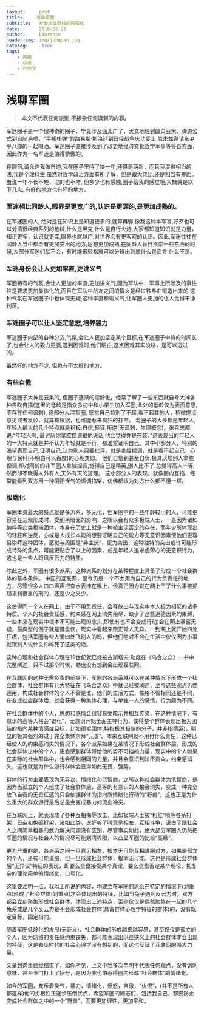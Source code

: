 ```yaml
---
layout:     post
title:     浅聊军圈
subtitle:   社会次级群体的网络化
date:       2018-02-21
author:     Lawrence
header-img: img/junquan.jpg
catalog: 	 true
tags:
    - 网络
    - 杂谈
    - 社会学
---
```

# 浅聊军圈

> **本文不代表任何派别,不掺杂任何讽刺的内容。**

军迷圈子是一个很神奇的圈子，毕竟涉及面太广了，天文地理到酸菜豆米、弹道公式到自制涡喷，“手撕核弹”的路易斯·斯洛廷到日俄战争庆功宴上 尼米兹邀请东乡平八郎的一起喝酒。军迷圈子直接涉及到了政史地经济文化哲学军事等等各方面，因此作为一名军迷是值得骄傲的。

在聊前,请允许我做自述,我在圈子里待了快一年,还算是萌新，而且我混得相当的浅,我是个理科生,虽然对哲学政治方面有所了解，但是跟大佬比,还是相当有差距。虽说一年不长不短，混的也不咋, 但多少也有感触,圈子给我的感觉吧,大概就是以下几点, 有好的地方也有坏的地方。

### 军迷相比同龄人,眼界是更宽广的,认识是更深的,是更加成熟的。

在军迷圈的人, 绝对是在知识上是知道更多的,就算再弱,像我这种半军盲,好歹也可以分清很经典系列的枪械,什么是坦克,什么是自行火炮,大家都知道知识就是力量，知识更多，认识就更深,眼界也就越广,对世界会有更客观的认识。因此,军迷往往在同龄人当中都会有更加突出的地方,思想更加成熟,在同龄人盲目推崇一些东西的时候,大部分军迷们就不会，有时能很轻松就可以分辨出到底什么是谣言,什么不是。

### 军迷身份会让人更加率直,更讲义气

军圈特有的气氛,会让人更加的率直,更加讲义气,因为军队中、军事上所涉及的事往往是要求更加集体化的,而且在军队中战友之间的情义是经过铁与血锻造出来的,这种气氛在军迷圈子中也体现无疑,这种率直和讲义气,让军圈人更加的让人觉得干净利落。

### 军迷圈子可以让人坚定意志,培养毅力

军迷圈子内部的各种分支,气氛,会让人更加坚定某个目标,在军迷圈子中待的时间长了,也会让人的毅力更强,遇到困难时,他们明白,这点困难其实没啥，是可以迈过的。

虽然好的地方不少, 但也有不太好的地方。

### 有些自傲

军迷圈子大神是云集的, 但圈子逐渐的低龄化，经常了解了一些东西就自号大神各种自吹自擂(这里的低龄是指众多初中和小学生加入军圈,此处的低龄仅为表面意思,不存在任何讽刺), 这部分人混军圈, 感觉自己特别了不起,看不起其他人，稍微提点意见或者反驳，就算有根据，也可能惹来疯狂的打击。
混圈子的大多都是年轻人, 年轻人最大的几个特点就是积极,自信,轻狂,叛逆(无讽刺，生理概念)。张召忠都说:“年轻人啊, 最讨厌你拿腔捏调跟他说话,他会觉得你是在装。”这表现出的年轻人的一大特点就是并不认为年轻就是不行，都渴望证明自己。其中小部分人，特别的渴望表现自己,证明自己,认为别人只要批评，就是拿腔捏调，就是看不起自己，心理与民科(不明白可以百度)的心理类似。
他们自信到甚至自负,极其厌烦别人拿腔捏调,却对同龄的非军圈人拿腔捏调,觉得自己是精英,别人比不了,总觉得高人一等,然而却不晓得人外有人,天外有天的道理。
这小部分人的表现，就像圈内互掐，经常能看到双方用一种阴阳怪气的语调掐架，仿佛都认为对方什么都不懂一样。

### 极端化

军圈本身最大的特点就是多派系，多元化，但军圈中的一些年龄较小的人，可能更容易在三观形成时，受到黑暗面的影响，之所以会有众多极端人士，一是因为诸如纳粹等此类极端团体，本身在历史上就是一种被主流否定的存在，而年少所体现出的轻狂和逆反，亦或是人成长本能的想要证明自己的能力等无意识因素使他们更容易崇拜这种团体，感觉与周围是“非主流”，更为突出，这种独特的突出或许可能形成特殊的焦点，可能更贴合了以上的因素，或是年轻人追求虚荣心的无意识行为，这也是一些人跟风反云力的特质。

除此之外，军圈有很多派系，这种派系的划分在某种程度上具备了形成一个社会群体的基本条件。
中国的互联网，至今仍是一个不太用为自己的行为负责任的地方，尽管很多人口口声声把查水表挂在嘴上，但真正因为说在网上干了什么事被抓起来判很重的刑的，还是少之又少。

这使得同一个人在网上，由于不用负责任，会释放出与现实中本人极为相反的诸多特质。个人的社会责任感，约束感在网上消失殆尽，缺少了这些道德因素的束缚，一些本来在现实中根本不可能出现的念头(即使有也不会变成行动)会在网上暴露无疑，最典型的例子就是键盘侠，现实中看起来跟正常人无异，一到网上就开始四处狂喷，包括军圈有些人爱四处飞别人的妈，但他们绝对不会在生活中仅仅因为小事就跟别人说什么你妈死了这类的话。

这种心理和社会群体心理在19世纪就已经被古斯塔夫·勒庞在《乌合之众》一书中完整阐述，只不过那个时候，勒庞没有想到会出现互联网。

在互联网的这种无需负责的前提下，军圈的各派系就可以在某种情况下形成一个社会群体，社会群体有几大特征在《乌合之众》中就已经被阐述，至今这些观点仍然适用，构成社会群体的个人不管是谁，他们的生活方式，性格不管相同还是不同，在变成社会群体后，就会获得一种集体心理，与单独一人的感情，行为颇为不同。

在社会群体中的个人，思想和感情会很容易受暗示并相互传染，在这种情况下，有意识的高等人格会“退化”，无意识开始全面主导行为，使得整个群体表现出极为团结的指向某种情感或目标，比如德棍团体(特指极其极端的分子，并非指德系)，明显的极其强烈的过于完全集体崇拜“元首”。本来互联网就不用付什么责任，这种已经使人的约束感消失的情况下，各个派系如果在某情况下形成社会群体后，形成的社会群体之中的个人，更会感到群体带给他的势不可挡的力量，现实中的个人如果在实际的社会群体中，也会感到相同的力量，并且会意识到法不责众，约束感消失，这也就是为什么游行群体会显得如此无畏，强势。

群体的行为主要表现为无异议，情绪化和低智商，之所以称社会群体为低智商，是因为当孤立的个人组成了社会群体后，高等的有意识的人格会消失，变成一种完全放飞自我的无责任感的只会依据群体的指向所情绪化行动的“野兽”，这也正是为什么重大的群众游行最后总是会变成暴力的流血冲突。

在互联网上，就表现成了各种互相侮辱攻击，比如极端人士被“粉红”喷等各系打架，日杂和兔砸打架，诸如此类。说好听了叫意见相左，互相斗争，说白了跟社会人之间简单粗暴的武力解决问题没有区别，尽管事实如此，绝大部分军圈人仍然把军圈的情况与社会人的情况尽可能划清界限，以凸显军圈的比较“高级”。

更为严重的是，各派系之间一旦意见相左，根本无可能互相说服对方，如果是孤立的个人，还有可能说服，但一旦形成社会群体，根本无可能。这也是形成社会群体后“无异议”特征的表现，即要么全盘接受某个真理，要么全盘否定某个理论，把复杂的理论简单的情绪化，口号化。

这里要注明一点，我以上所说的内容，均建立在军圈的派系在特定的情况下(划重点)形成了社会群体(划重点)才会体现出的特征，比如当兔子遇到反云力时，双方都会立刻聚集形成社会群体，体现出上述特点，否则仅仅是偶然聚集在一起的几个兔系或是几个反云力是不会形成社会群体(具备群体心理学特征的群体)的，没有既定目标，固定指向。

随着军圈低龄化的发展(无贬义)，社会群体的形成越来越容易，甚至仅仅是孤立的个人，因为网络的责任感约束丧失，都可能表现出以往狭义上的社会群体才会出现的特征，这是勒庞时代的社会心理学没有想到的，而这也反证了互联网的强大力量。

文章到这里已经结束了，如你所见，上文中我多次申明不代表任何观点，没有讽刺意味，甚至专门打上了括号，是因为我也怕惹得圈内形成“社会群体”的情绪化。

如今的军圈，充斥着戾气，暴力，情绪化，愤怒，自傲，“仇恨”，(并不是所有人都这样)他的劣根性正逐步压倒优点，希望军圈的同志们，包括我自己，都要防止变成社会群体之中的一个“野兽”，而要更加理性，更加平和。